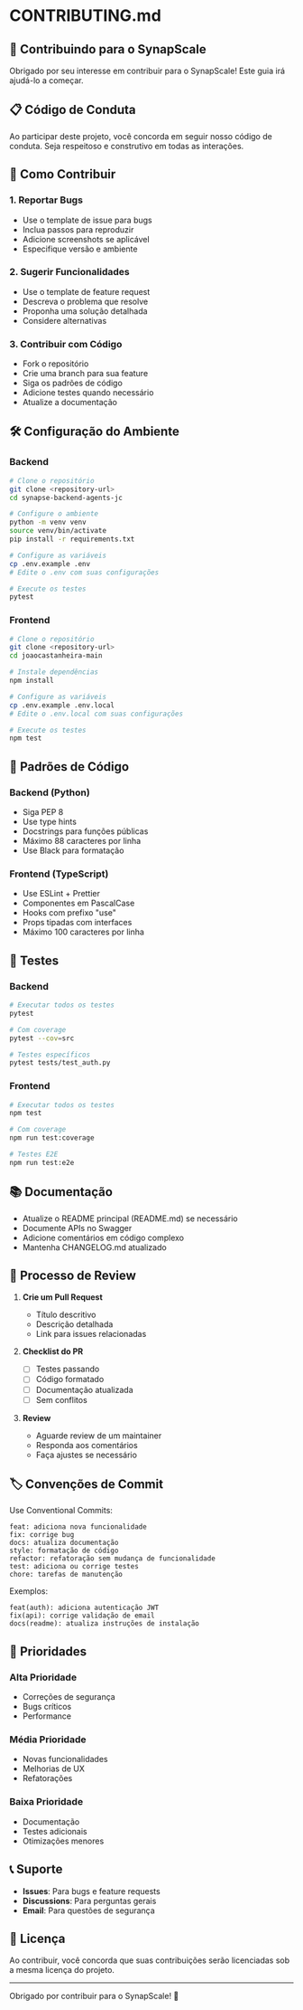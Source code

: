 # CONTRIBUTING.md

## 🤝 Contribuindo para o SynapScale

Obrigado por seu interesse em contribuir para o SynapScale! Este guia irá ajudá-lo a começar.

## 📋 Código de Conduta

Ao participar deste projeto, você concorda em seguir nosso código de conduta. Seja respeitoso e construtivo em todas as interações.

## 🚀 Como Contribuir

### 1. **Reportar Bugs**
- Use o template de issue para bugs
- Inclua passos para reproduzir
- Adicione screenshots se aplicável
- Especifique versão e ambiente

### 2. **Sugerir Funcionalidades**
- Use o template de feature request
- Descreva o problema que resolve
- Proponha uma solução detalhada
- Considere alternativas

### 3. **Contribuir com Código**
- Fork o repositório
- Crie uma branch para sua feature
- Siga os padrões de código
- Adicione testes quando necessário
- Atualize a documentação

## 🛠️ Configuração do Ambiente

### Backend
```bash
# Clone o repositório
git clone <repository-url>
cd synapse-backend-agents-jc

# Configure o ambiente
python -m venv venv
source venv/bin/activate
pip install -r requirements.txt

# Configure as variáveis
cp .env.example .env
# Edite o .env com suas configurações

# Execute os testes
pytest
```

### Frontend
```bash
# Clone o repositório
git clone <repository-url>
cd joaocastanheira-main

# Instale dependências
npm install

# Configure as variáveis
cp .env.example .env.local
# Edite o .env.local com suas configurações

# Execute os testes
npm test
```

## 📝 Padrões de Código

### Backend (Python)
- Siga PEP 8
- Use type hints
- Docstrings para funções públicas
- Máximo 88 caracteres por linha
- Use Black para formatação

### Frontend (TypeScript)
- Use ESLint + Prettier
- Componentes em PascalCase
- Hooks com prefixo "use"
- Props tipadas com interfaces
- Máximo 100 caracteres por linha

## 🧪 Testes

### Backend
```bash
# Executar todos os testes
pytest

# Com coverage
pytest --cov=src

# Testes específicos
pytest tests/test_auth.py
```

### Frontend
```bash
# Executar todos os testes
npm test

# Com coverage
npm run test:coverage

# Testes E2E
npm run test:e2e
```

## 📚 Documentação

- Atualize o README principal (README.md) se necessário
- Documente APIs no Swagger
- Adicione comentários em código complexo
- Mantenha CHANGELOG.md atualizado

## 🔄 Processo de Review

1. **Crie um Pull Request**
   - Título descritivo
   - Descrição detalhada
   - Link para issues relacionadas

2. **Checklist do PR**
   - [ ] Testes passando
   - [ ] Código formatado
   - [ ] Documentação atualizada
   - [ ] Sem conflitos

3. **Review**
   - Aguarde review de um maintainer
   - Responda aos comentários
   - Faça ajustes se necessário

## 🏷️ Convenções de Commit

Use Conventional Commits:

```
feat: adiciona nova funcionalidade
fix: corrige bug
docs: atualiza documentação
style: formatação de código
refactor: refatoração sem mudança de funcionalidade
test: adiciona ou corrige testes
chore: tarefas de manutenção
```

Exemplos:
```
feat(auth): adiciona autenticação JWT
fix(api): corrige validação de email
docs(readme): atualiza instruções de instalação
```

## 🎯 Prioridades

### Alta Prioridade
- Correções de segurança
- Bugs críticos
- Performance

### Média Prioridade
- Novas funcionalidades
- Melhorias de UX
- Refatorações

### Baixa Prioridade
- Documentação
- Testes adicionais
- Otimizações menores

## 📞 Suporte

- **Issues**: Para bugs e feature requests
- **Discussions**: Para perguntas gerais
- **Email**: Para questões de segurança

## 📄 Licença

Ao contribuir, você concorda que suas contribuições serão licenciadas sob a mesma licença do projeto.

---

Obrigado por contribuir para o SynapScale! 🚀

